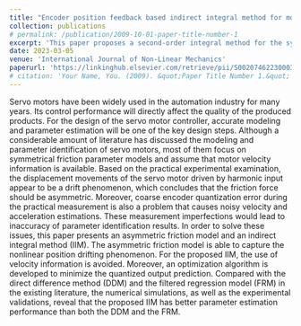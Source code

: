 ```yaml
---
title: "Encoder position feedback based indirect integral method for motor parameter identification subject to asymmetric friction"
collection: publications
# permalink: /publication/2009-10-01-paper-title-number-1
excerpt: 'This paper proposes a second-order integral method for the system parameter identification for a DC motor subject to asymmetrical friction. Compared to direct difference method, the simulation and experiment results indicates that the proposed algorithm has better parameter estimation performance.'
date: 2023-03-05
venue: 'International Journal of Non-Linear Mechanics'
paperurl: 'https://linkinghub.elsevier.com/retrieve/pii/S0020746223000380'
# citation: 'Your Name, You. (2009). &quot;Paper Title Number 1.&quot; <i>Journal 1</i>. 1(1).'
---
```


Servo motors have been widely used in the automation industry for many years. Its control performance will directly affect the quality of the produced products. For the design of the servo motor controller, accurate modeling and parameter estimation will be one of the key design steps. Although a considerable amount of literature has discussed the modeling and parameter identification of servo motors, most of them focus on symmetrical friction parameter models and assume that motor velocity information is available. Based on the practical experimental examination, the displacement movements of the servo motor driven by harmonic input appear to be a drift phenomenon, which concludes that the friction force should be asymmetric. Moreover, coarse encoder quantization error during the practical measurement is also a problem that causes noisy velocity and acceleration estimations. These measurement imperfections would lead to inaccuracy of parameter identification results. In order to solve these issues, this paper presents an asymmetric friction model and an indirect integral method (IIM). The asymmetric friction model is able to capture the nonlinear position drifting phenomenon. For the proposed IIM, the use of velocity information is avoided. Moreover, an optimization algorithm is developed to minimize the quantized output prediction. Compared with the direct difference method (DDM) and the filtered regression model (FRM) in the existing literature, the numerical simulations, as well as the experimental validations, reveal that the proposed IIM has better parameter estimation performance than both the DDM and the FRM.

